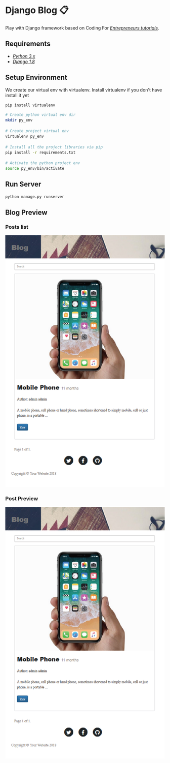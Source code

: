 # Django Blog :clipboard:
Play with Django framework based on Coding For [*Entrepreneurs tutorials*](https://github.com/codingforentrepreneurs). 

## Requirements
* [*Python 3.x*](https://www.python.org/downloads/release/python-360/)
* [*Django 1.8*](https://docs.djangoproject.com/en/2.1/releases/1.8/)

## Setup Environment
We create our virtual env with virtualenv.
Install virtualenv if you don't have install it yet
```bash
pip install virtualenv
```

```bash
# Create python virtual env dir
mkdir py_env

# Create project virtual env
virtualenv py_env

# Install all the project libraries via pip
pip install -r requirements.txt

# Activate the python project env
source py_env/bin/activate
```

## Run Server
```bash
python manage.py runserver
```

## Blog Preview

### Posts list

![alt text](https://github.com/ggeop/Django_blog/blob/master/img/Posts.png)

### Post Preview

![alt text](https://github.com/ggeop/Django_blog/blob/master/img/Posts.png)

